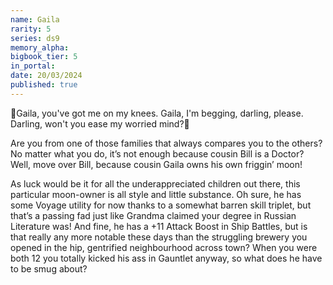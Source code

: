 ```yaml
---
name: Gaila
rarity: 5
series: ds9
memory_alpha:
bigbook_tier: 5
in_portal:
date: 20/03/2024
published: true
---
```


🎵Gaila, you've got me on my knees.
Gaila, I'm begging, darling, please.
Darling, won't you ease my worried mind?🎵

Are you from one of those families that always compares you to the others? No matter what you do, it’s not enough because cousin Bill is a Doctor? Well, move over Bill, because cousin Gaila owns his own friggin’ moon!

As luck would be it for all the underappreciated children out there, this particular moon-owner is all style and little substance. Oh sure, he has some Voyage utility for now thanks to a somewhat barren skill triplet, but that’s a passing fad just like Grandma claimed your degree in Russian Literature was! And fine, he has a +11 Attack Boost in Ship Battles, but is that really any more notable these days than the struggling brewery you opened in the hip, gentrified neighbourhood across town? When you were both 12 you totally kicked his ass in Gauntlet anyway, so what does he have to be smug about?

